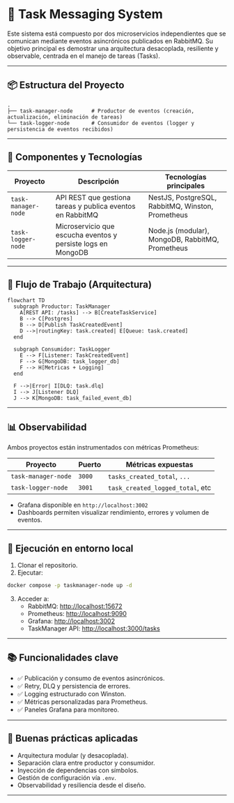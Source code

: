# 🧩 Task Messaging System

Este sistema está compuesto por dos microservicios independientes que se comunican mediante eventos asincrónicos publicados en RabbitMQ. Su objetivo principal es demostrar una arquitectura desacoplada, resiliente y observable, centrada en el manejo de tareas (Tasks).

---

## 📦 Estructura del Proyecto

```
.
├── task-manager-node      # Productor de eventos (creación, actualización, eliminación de tareas)
└── task-logger-node       # Consumidor de eventos (logger y persistencia de eventos recibidos)
```

---

## 🔧 Componentes y Tecnologías

| Proyecto             | Descripción                                                           | Tecnologías principales                              |
|----------------------|------------------------------------------------------------------------|------------------------------------------------------|
| `task-manager-node`  | API REST que gestiona tareas y publica eventos en RabbitMQ            | NestJS, PostgreSQL, RabbitMQ, Winston, Prometheus    |
| `task-logger-node`   | Microservicio que escucha eventos y persiste logs en MongoDB          | Node.js (modular), MongoDB, RabbitMQ, Prometheus     |

---

## 🔁 Flujo de Trabajo (Arquitectura)

```mermaid
flowchart TD
  subgraph Productor: TaskManager
    A[REST API: /tasks] --> B[CreateTaskService]
    B --> C[Postgres]
    B --> D[Publish TaskCreatedEvent]
    D -->|routingKey: task.created| E[Queue: task.created]
  end

  subgraph Consumidor: TaskLogger
    E --> F[Listener: TaskCreatedEvent]
    F --> G[MongoDB: task_logger_db]
    F --> H[Metricas + Logging]
  end

  F -->|Error| I[DLQ: task.dlq]
  I --> J[Listener DLQ]
  J --> K[MongoDB: task_failed_event_db]
```

---

## 📊 Observabilidad

Ambos proyectos están instrumentados con métricas Prometheus:

| Proyecto             | Puerto | Métricas expuestas               |
|----------------------|--------|----------------------------------|
| `task-manager-node`  | `3000` | `tasks_created_total`, `...`     |
| `task-logger-node`   | `3001` | `task_created_logged_total`, etc |

- Grafana disponible en `http://localhost:3002`
- Dashboards permiten visualizar rendimiento, errores y volumen de eventos.

---

## 🚀 Ejecución en entorno local

1. Clonar el repositorio.
2. Ejecutar:

```bash
docker compose -p taskmanager-node up -d
```

3. Acceder a:
   - RabbitMQ: [http://localhost:15672](http://localhost:15672)
   - Prometheus: [http://localhost:9090](http://localhost:9090)
   - Grafana: [http://localhost:3002](http://localhost:3002)
   - TaskManager API: [http://localhost:3000/tasks](http://localhost:3000/tasks)

---

## 📚 Funcionalidades clave

- ✅ Publicación y consumo de eventos asincrónicos.
- ✅ Retry, DLQ y persistencia de errores.
- ✅ Logging estructurado con Winston.
- ✅ Métricas personalizadas para Prometheus.
- ✅ Paneles Grafana para monitoreo.

---

## 🔐 Buenas prácticas aplicadas

- Arquitectura modular (y desacoplada).
- Separación clara entre productor y consumidor.
- Inyección de dependencias con símbolos.
- Gestión de configuración vía `.env`.
- Observabilidad y resiliencia desde el diseño.

---


